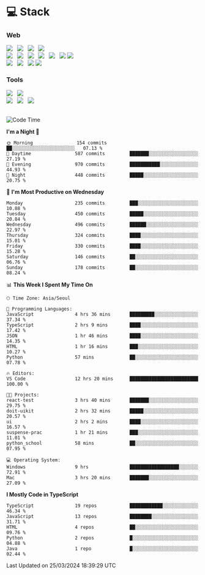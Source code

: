 <h1>💻 Stack</h1>
<div>
 <h3>Web</h3>
 <!-- badge : https://shields.io/ -->
 <!-- icon : https://simpleicons.org/?q=Get -->
 <img src="https://img.shields.io/badge/HTML5-e74c3c?style=flat-square&logo=HTML5&logoColor=white"/> &nbsp 
 <img src="https://img.shields.io/badge/CSS3-0A84FF?style=flat-square&logo=CSS3&logoColor=white"/> &nbsp 
 <img src="https://img.shields.io/badge/JavaScript-FFCD11?style=flat-square&logo=JavaScript&logoColor=white"/> &nbsp 
 <img src="https://img.shields.io/badge/TypeScript-3075C0?style=flat-square&logo=TypeScript&logoColor=white"/>
 <br/>
 <img src="https://img.shields.io/badge/Next-000000?style=flat-square&logo=nextdotjs&logoColor=white"/> &nbsp 
 <img src="https://img.shields.io/badge/React-00BCF6?style=flat-square&logo=React&logoColor=white"/> &nbsp 
 <img src="https://img.shields.io/badge/Redux-764ABC?style=flat-square&logo=Redux&logoColor=white"/> &nbsp
 <img src="https://img.shields.io/badge/Recoil-3578E5?style=flat-square&logo=recoil&logoColor=white"/> &nbsp
 <img src="https://img.shields.io/badge/React-Query-FF4154?style=flat-square&logo=reactquery&logoColor=white"/> &nbsp 
 <img src="https://img.shields.io/badge/styled%2Dcomponents-DB7093?style=flat-square&logo=styled%2Dcomponents&logoColor=white"/>
 <img src="https://img.shields.io/badge/CSS Modules-000000?style=flat-square&logo=CSS Modules&logoColor=white"/> &nbsp 
 <br/>
 <img src="https://img.shields.io/badge/Node-339933?style=flat-square&logo=Node.js&logoColor=white"/> &nbsp 
 <img src="https://img.shields.io/badge/Express-000000?style=flat-square&logo=Express&logoColor=white"/> &nbsp 
 <img src="https://img.shields.io/badge/MongoDB-47A248?style=flat-square&logo=MongoDB&logoColor=white"/>
 <img src="https://img.shields.io/badge/MariaDB-003545?style=flat-square&logo=mariadb&logoColor=white"/>
 
 <h3>Tools</h3>
 <img src="https://img.shields.io/badge/Visual Studio Code-007ACC?style=flat-square&logo=Visual Studio Code&logoColor=white"/> &nbsp 
 <img src="https://img.shields.io/badge/Postman-FF6C37?style=flat-square&logo=Postman&logoColor=white"/> &nbsp
 <br>
 <img src="https://img.shields.io/badge/Adobe Photoshop-31A8FF?style=flat-square&logo=Adobe Photoshop&logoColor=white"/> &nbsp 
 <img src="https://img.shields.io/badge/Adobe Illustrator-FF9A00?style=flat-square&logo=Adobe Illustrator&logoColor=white"/> &nbsp 
 <img src="https://img.shields.io/badge/Figma-F24E1E?style=flat-square&logo=Figma&logoColor=white"/> &nbsp
</div>

<br>

<!--START_SECTION:waka-->
![Code Time](http://img.shields.io/badge/Code%20Time-981%20hrs%2028%20mins-blue)

**I'm a Night 🦉** 

```text
🌞 Morning                154 commits         ██░░░░░░░░░░░░░░░░░░░░░░░   07.13 % 
🌆 Daytime                587 commits         ███████░░░░░░░░░░░░░░░░░░   27.19 % 
🌃 Evening                970 commits         ███████████░░░░░░░░░░░░░░   44.93 % 
🌙 Night                  448 commits         █████░░░░░░░░░░░░░░░░░░░░   20.75 % 
```
📅 **I'm Most Productive on Wednesday** 

```text
Monday                   235 commits         ███░░░░░░░░░░░░░░░░░░░░░░   10.88 % 
Tuesday                  450 commits         █████░░░░░░░░░░░░░░░░░░░░   20.84 % 
Wednesday                496 commits         ██████░░░░░░░░░░░░░░░░░░░   22.97 % 
Thursday                 324 commits         ████░░░░░░░░░░░░░░░░░░░░░   15.01 % 
Friday                   330 commits         ████░░░░░░░░░░░░░░░░░░░░░   15.28 % 
Saturday                 146 commits         ██░░░░░░░░░░░░░░░░░░░░░░░   06.76 % 
Sunday                   178 commits         ██░░░░░░░░░░░░░░░░░░░░░░░   08.24 % 
```


📊 **This Week I Spent My Time On** 

```text
🕑︎ Time Zone: Asia/Seoul

💬 Programming Languages: 
JavaScript               4 hrs 36 mins       █████████░░░░░░░░░░░░░░░░   37.34 % 
TypeScript               2 hrs 9 mins        ████░░░░░░░░░░░░░░░░░░░░░   17.42 % 
JSON                     1 hr 46 mins        ████░░░░░░░░░░░░░░░░░░░░░   14.35 % 
HTML                     1 hr 16 mins        ███░░░░░░░░░░░░░░░░░░░░░░   10.27 % 
Python                   57 mins             ██░░░░░░░░░░░░░░░░░░░░░░░   07.78 % 

🔥 Editors: 
VS Code                  12 hrs 20 mins      █████████████████████████   100.00 % 

🐱‍💻 Projects: 
react-test               3 hrs 40 mins       ███████░░░░░░░░░░░░░░░░░░   29.75 % 
doit-uikit               2 hrs 32 mins       █████░░░░░░░░░░░░░░░░░░░░   20.57 % 
ui                       2 hrs 2 mins        ████░░░░░░░░░░░░░░░░░░░░░   16.57 % 
suspense-prac            1 hr 21 mins        ███░░░░░░░░░░░░░░░░░░░░░░   11.01 % 
python_school            58 mins             ██░░░░░░░░░░░░░░░░░░░░░░░   07.95 % 

💻 Operating System: 
Windows                  9 hrs               ██████████████████░░░░░░░   72.91 % 
Mac                      3 hrs 20 mins       ███████░░░░░░░░░░░░░░░░░░   27.09 % 
```

**I Mostly Code in TypeScript** 

```text
TypeScript               19 repos            ████████████░░░░░░░░░░░░░   46.34 % 
JavaScript               13 repos            ████████░░░░░░░░░░░░░░░░░   31.71 % 
HTML                     4 repos             ██░░░░░░░░░░░░░░░░░░░░░░░   09.76 % 
Python                   2 repos             █░░░░░░░░░░░░░░░░░░░░░░░░   04.88 % 
Java                     1 repo              █░░░░░░░░░░░░░░░░░░░░░░░░   02.44 % 
```




 Last Updated on 25/03/2024 18:39:29 UTC
<!--END_SECTION:waka-->
